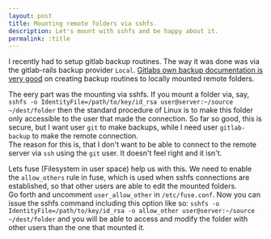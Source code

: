 ```yaml
---
layout: post
title: Mounting remote folders via sshfs.
description: Let's mount with sshfs and be happy about it.
permalink: :title
---
```


I recently had to setup gitlab backup routines. The way it was done was via the gitlab-rails backup provider `Local`. [Gitlabs own backup documentation is very good](https://docs.gitlab.com/ce/raketasks/backup_restore.html#uploading-to-locally-mounted-shares) on creating backup routines to locally mounted remote folders.

The eery part was the mounting via sshfs. If you mount a folder via, say, `sshfs -o IdentityFile=/path/to/key/id_rsa user@server:~/source ~/dest/folder` then the standard procedure of Linux is to make this folder only accessible to the user that made the connection. So far so good, this is secure, but I want user `git` to make backups, while I need user `gitlab-backup` to make the remote connection.  
The reason for this is, that I don't want to be able to connect to the remote server via `ssh` using the `git` user. It doesn't feel right and it isn't.

Lets fuse (Filesystem in user space) help us with this. We need to enable the `allow_others` rule in fuse, which is used when sshfs connections are established, so that other users are able to edit the mounted folders.  
Go forth and uncomment `user_allow_other` in `/etc/fuse.conf`. Now you can issue the sshfs command including this option like so: `sshfs -o IdentityFile=/path/to/key/id_rsa -o allow_other user@server:~/source ~/dest/folder` and you will be able to access and modify the folder with other users than the one that mounted it.

